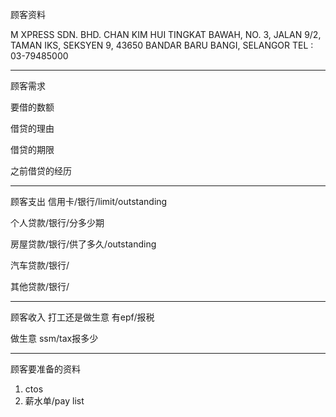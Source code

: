 顾客资料

M XPRESS SDN. BHD. CHAN KIM HUI TINGKAT BAWAH, NO. 3, JALAN 9/2, TAMAN IKS, SEKSYEN 9, 43650 BANDAR BARU BANGI, SELANGOR TEL : 03-79485000

-----------------
顾客需求


要借的数额

借贷的理由

借贷的期限

之前借贷的经历


--------------
顾客支出
信用卡/银行/limit/outstanding


个人贷款/银行/分多少期

房屋贷款/银行/供了多久/outstanding

汽车贷款/银行/


其他贷款/银行/

-----------
顾客收入
打工还是做生意
有epf/报税

做生意 ssm/tax报多少

-------
顾客要准备的资料
1. ctos
2. 薪水单/pay list




